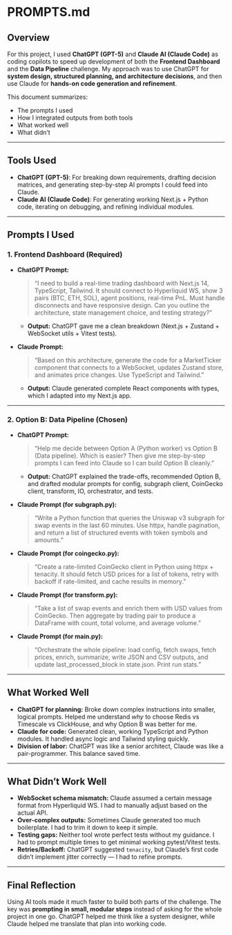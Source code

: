 # PROMPTS.md  

## Overview  
For this project, I used **ChatGPT (GPT-5)** and **Claude AI (Claude Code)** as coding copilots to speed up development of both the **Frontend Dashboard** and the **Data Pipeline** challenge. My approach was to use ChatGPT for **system design, structured planning, and architecture decisions**, and then use Claude for **hands-on code generation and refinement**.  

This document summarizes:  
- The prompts I used  
- How I integrated outputs from both tools  
- What worked well  
- What didn’t  

---

## Tools Used  
- **ChatGPT (GPT-5)**: For breaking down requirements, drafting decision matrices, and generating step-by-step AI prompts I could feed into Claude.  
- **Claude AI (Claude Code)**: For generating working Next.js + Python code, iterating on debugging, and refining individual modules.  

---

## Prompts I Used  

### 1. **Frontend Dashboard (Required)**  
- **ChatGPT Prompt:**  
  > “I need to build a real-time trading dashboard with Next.js 14, TypeScript, Tailwind. It should connect to Hyperliquid WS, show 3 pairs (BTC, ETH, SOL), agent positions, real-time PnL. Must handle disconnects and have responsive design. Can you outline the architecture, state management choice, and testing strategy?”  

  - **Output:** ChatGPT gave me a clean breakdown (Next.js + Zustand + WebSocket utils + Vitest tests).  

- **Claude Prompt:**  
  > “Based on this architecture, generate the code for a MarketTicker component that connects to a WebSocket, updates Zustand store, and animates price changes. Use TypeScript and Tailwind.”  

  - **Output:** Claude generated complete React components with types, which I adapted into my Next.js app.  

---

### 2. **Option B: Data Pipeline (Chosen)**  
- **ChatGPT Prompt:**  
  > “Help me decide between Option A (Python worker) vs Option B (Data pipeline). Which is easier? Then give me step-by-step prompts I can feed into Claude so I can build Option B cleanly.”  

  - **Output:** ChatGPT explained the trade-offs, recommended Option B, and drafted modular prompts for config, subgraph client, CoinGecko client, transform, IO, orchestrator, and tests.  

- **Claude Prompt (for subgraph.py):**  
  > “Write a Python function that queries the Uniswap v3 subgraph for swap events in the last 60 minutes. Use httpx, handle pagination, and return a list of structured events with token symbols and amounts.”  

- **Claude Prompt (for coingecko.py):**  
  > “Create a rate-limited CoinGecko client in Python using httpx + tenacity. It should fetch USD prices for a list of tokens, retry with backoff if rate-limited, and cache results in memory.”  

- **Claude Prompt (for transform.py):**  
  > “Take a list of swap events and enrich them with USD values from CoinGecko. Then aggregate by trading pair to produce a DataFrame with count, total volume, and average volume.”  

- **Claude Prompt (for main.py):**  
  > “Orchestrate the whole pipeline: load config, fetch swaps, fetch prices, enrich, summarize, write JSON and CSV outputs, and update last_processed_block in state.json. Print run stats.”  

---

## What Worked Well  
- **ChatGPT for planning:** Broke down complex instructions into smaller, logical prompts. Helped me understand *why* to choose Redis vs Timescale vs ClickHouse, and why Option B was better for me.  
- **Claude for code:** Generated clean, working TypeScript and Python modules. It handled async logic and Tailwind styling quickly.  
- **Division of labor:** ChatGPT was like a senior architect, Claude was like a pair-programmer. This balance saved time.  

---

## What Didn’t Work Well  
- **WebSocket schema mismatch:** Claude assumed a certain message format from Hyperliquid WS. I had to manually adjust based on the actual API.  
- **Over-complex outputs:** Sometimes Claude generated too much boilerplate. I had to trim it down to keep it simple.  
- **Testing gaps:** Neither tool wrote perfect tests without my guidance. I had to prompt multiple times to get minimal working pytest/Vitest tests.  
- **Retries/Backoff:** ChatGPT suggested `tenacity`, but Claude’s first code didn’t implement jitter correctly — I had to refine prompts.  

---

## Final Reflection  
Using AI tools made it much faster to build both parts of the challenge. The key was **prompting in small, modular steps** instead of asking for the whole project in one go. ChatGPT helped me think like a system designer, while Claude helped me translate that plan into working code.  
